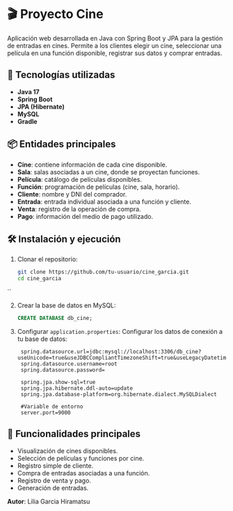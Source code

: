 # 🎬 Proyecto Cine

Aplicación web desarrollada en Java con Spring Boot y JPA para la gestión de entradas en cines. Permite a los clientes elegir un cine, seleccionar una película en una función disponible, registrar sus datos y comprar entradas.

## 🚀 Tecnologías utilizadas

- **Java 17**
- **Spring Boot**
- **JPA (Hibernate)**
- **MySQL**
- **Gradle**

## 📦 Entidades principales

- **Cine**: contiene información de cada cine disponible.
- **Sala**: salas asociadas a un cine, donde se proyectan funciones.
- **Película**: catálogo de películas disponibles.
- **Función**: programación de películas (cine, sala, horario).
- **Cliente**: nombre y DNI del comprador.
- **Entrada**: entrada individual asociada a una función y cliente.
- **Venta**: registro de la operación de compra.
- **Pago**: información del medio de pago utilizado.

## 🛠️ Instalación y ejecución

1. Clonar el repositorio:
   ```bash
   git clone https://github.com/tu-usuario/cine_garcia.git
   cd cine_garcia
  ``

2. Crear la base de datos en MySQL:

   ```sql
   CREATE DATABASE db_cine;
   ```

3. Configurar `application.properties`:
   Configurar los datos de conexión a tu base de datos:

   ```properties
    spring.datasource.url=jdbc:mysql://localhost:3306/db_cine?useUnicode=true&useJDBCCompliantTimezoneShift=true&useLegacyDatetimeCode=false&serverTimezone=UTC
    spring.datasource.username=root
    spring.datasource.password=
    
    spring.jpa.show-sql=true
    spring.jpa.hibernate.ddl-auto=update
    spring.jpa.database-platform=org.hibernate.dialect.MySQLDialect
    
    #Variable de entorno
    server.port=9000
   ```


## 🧩 Funcionalidades principales

* Visualización de cines disponibles.
* Selección de películas y funciones por cine.
* Registro simple de cliente.
* Compra de entradas asociadas a una función.
* Registro de venta y pago.
* Generación de entradas.

**Autor**: Lilia Garcia Hiramatsu
